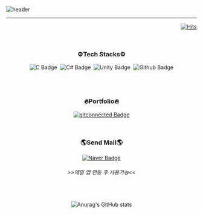 ![header](https://capsule-render.vercel.app/api?type=Slice&&color=20:FFFACD,100:C5E6A8&customColorList=26&text=Minjun%20Kang&fontColor=FFD700&desc=Game%20Developer&descSize=21&descAlignY=36&fontAlignY=62&descColor=black&animation=fadeIn&height=180)


***
<div Align=Right>   

[![Hits](https://hits.seeyoufarm.com/api/count/incr/badge.svg?url=https%3A%2F%2Fgithub.com%2Fkangjjun%2Fkangjjun&count_bg=%23B5CFA2&title_bg=%239A9696&icon=ello.svg&icon_color=%23E7E7E7&title=Wellcome&edge_flat=false&)](https://hits.seeyoufarm.com)

</br>

</div>


<div Align=center>   
   
   
   ### ⚙**Tech Stacks**⚙   
   ![C Badge](https://img.shields.io/badge/C-blue?style=for-the-badge&logo=C&logoColor=white)
    &#160;![C# Badge](https://img.shields.io/badge/C%23-purple?style=for-the-badge&logo=Csharp&logoColor=white)
    &#160;![Unity Badge ](https://img.shields.io/badge/Unity-black?style=for-the-badge&logo=Unity&logoColor=ashgray)
    &#160;![Github Badge](https://img.shields.io/badge/GitHub-666A73?style=for-the-badge&logo=github&logoColor=white)
    
   </br></br>
   
   ### **🔥Portfolio🔥**   
   
   
   <a href="http://kangjjun.github.io" target="_blank">![gitconnected Badge](https://img.shields.io/badge/Portfolio-blue?style=for-the-badge&logo=gitconnected&logoColor=white)</a>
  
   </br>
   
   ### **🌎Send Mail🌎**
   [![Naver Badge](https://img.shields.io/badge/NAVER-28965A?&style=for-the-badge&logo=naver&logoColor=white)](mailto:dubu_02@naver.com)
   ###### >>메일 앱 연동 후 사용가능<<
   
   </br></br>
   ![Anurag's GitHub stats](https://github-readme-stats.vercel.app/api?username=kangjjun&show_icons=true&theme=ambient_gradient)
   

</div>



<!--
**kangjjun/kangjjun** is a ✨ _special_ ✨ repository because its `README.md` (this file) appears on your GitHub profile.

Here are some ideas to get you started:



- 🔭 I’m currently working on ...
- 🌱 I’m currently learning ...
- 👯 I’m looking to collaborate on ...
- 🤔 I’m looking for help with ...
- 💬 Ask me about ...
- 📫 How to reach me: ...
- 😄 Pronouns: ...
- ⚡ Fun fact: ...
-->
